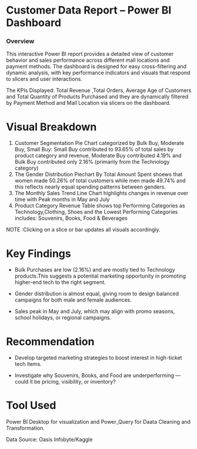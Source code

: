 # Customer Data Report – Power BI Dashboard
### Overview
This interactive Power BI report provides a detailed view of customer behavior and sales performance across different mall locations and payment methods. 
The dashboard is designed for easy cross-filtering and dynamic analysis, with key performance indicators and visuals that respond to slicers and user interactions.

The KPIs Displayed: Total Revenue ,Total Orders, Average Age of Customers and Total Quantity of Products Purchased and they are dynamically filtered by Payment Method and Mall Location via slicers on the dashboard.

 # Visual Breakdown
1.  Customer Segmentation Pie Chart categorized by Bulk Buy, Moderate Buy, Small Buy: Small Buy contributed to 93.65% of total sales by product category and revenue, Moderate Buy contributed 4.19% and Bulk Buy contributed only 2.16% (primarily from the Technology category)
2.  The Gender Distribution  Piechart By Total Amount Spent shoews that women made 50.26% of total customers while men made 49.74% and this reflects nearly equal spending patterns between genders.
3.  The Monthly Sales Trend  Line Chart highlights changes in revenue over time with Peak months in May and July
4.  Product Category Revenue Table shows top Performing Categories as Technology,Clothing, Shoes and the Lowest Performing Categories includes: Souvenirs, Books, Food & Beverages

NOTE :Clicking on a slice or bar updates all visuals accordingly.

# Key Findings
* Bulk Purchases are low (2.16%) and are mostly tied to Technology products.This suggests a potential marketing opportunity in promoting higher-end tech to the right segment.

* Gender distribution is almost equal, giving room to design balanced campaigns for both male and female audiences.

* Sales peak in May and July, which may align with promo seasons, school holidays, or regional campaigns.

# Recommendation
* Develop targeted marketing strategies to boost interest in high-ticket tech items.

* Investigate why Souvenirs, Books, and Food are underperforming — could it be pricing, visibility, or inventory?

# Tool Used
Power BI Desktop for visualization and Power_Query for Daata Cleaning and Transformation.

Data Source: Oasis Infobyte/Kaggle


